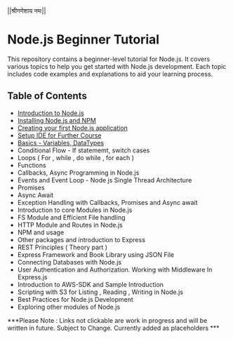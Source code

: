 ||श्रीगणेशाय नमः||
# Node.js Beginner Tutorial

This repository contains a beginner-level tutorial for Node.js. It covers various topics to help you get started with Node.js development. Each topic includes code examples and explanations to aid your learning process.



## Table of Contents

- [Introduction to Node.js](./introduction-to-nodejs/)
- [Installing Node.js and NPM](./installing-nodejs-and-npm/)
- [Creating your first Node.js application](./creating-first-nodejs-application/)
- [Setup IDE for Further Course](./setup-ide-for-development/)
- [Basics - Variables, DataTypes](./basics-variables-data-types/)
- Conditional Flow - If statememt, switch cases 
- Loops ( For , while , do while , for each )
- Functions 
- Callbacks, Async Programming in Node.js
- Events and Event Loop - Node js Single Thread Architecture 
- Promises 
- Async Await 
- Exception Handling with Callbacks, Promises and Async await 
- Introduction to core Modules in Node.js
- FS Module and Efficient File handling 
- HTTP Module and Routes in Node.js 
- NPM and usage 
- Other packages and introduction to Express 
- REST Principles ( Theory part )
- Express Framework and Book Library using JSON File 
- Connecting Databases with Node.js
- User Authentication and Authorization. Working with Middleware In Express.js 
- Introduction to AWS-SDK and Sample Introduction
- Scripting with S3 for Listing , Reading , Writing in Node.js
- Best Practices for Node.js Development 
- Exploring other modules of Node.js 


***Please Note : Links not clickable are work in progress and will be written in future. Subject to Change. Currently added as placeholders ***